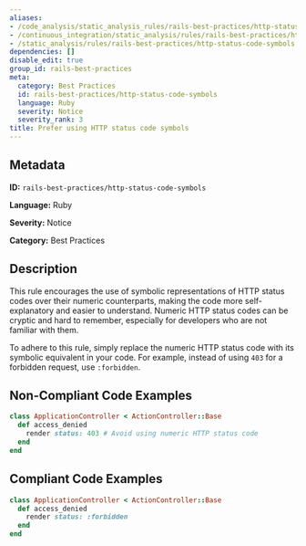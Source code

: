 ```yaml
---
aliases:
- /code_analysis/static_analysis_rules/rails-best-practices/http-status-code-symbols
- /continuous_integration/static_analysis/rules/rails-best-practices/http-status-code-symbols
- /static_analysis/rules/rails-best-practices/http-status-code-symbols
dependencies: []
disable_edit: true
group_id: rails-best-practices
meta:
  category: Best Practices
  id: rails-best-practices/http-status-code-symbols
  language: Ruby
  severity: Notice
  severity_rank: 3
title: Prefer using HTTP status code symbols
---
```

<!--  SOURCED FROM https://github.com/DataDog/datadog-static-analyzer-rule-docs -->


## Metadata
**ID:** `rails-best-practices/http-status-code-symbols`

**Language:** Ruby

**Severity:** Notice

**Category:** Best Practices

## Description
This rule encourages the use of symbolic representations of HTTP status codes over their numeric counterparts, making the code more self-explanatory and easier to understand. Numeric HTTP status codes can be cryptic and hard to remember, especially for developers who are not familiar with them.

To adhere to this rule, simply replace the numeric HTTP status code with its symbolic equivalent in your code. For example, instead of using `403` for a forbidden request, use `:forbidden`.

## Non-Compliant Code Examples
```ruby
class ApplicationController < ActionController::Base
  def access_denied
    render status: 403 # Avoid using numeric HTTP status code
  end
end
```

## Compliant Code Examples
```ruby
class ApplicationController < ActionController::Base
  def access_denied
    render status: :forbidden
  end
end
```

